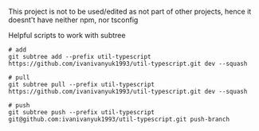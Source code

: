 This project is not to be used/edited as not part of other projects, hence it doesnt't have neither npm, nor tsconfig

Helpful scripts to work with subtree
```
# add
git subtree add --prefix util-typescript https://github.com/ivanivanyuk1993/util-typescript.git dev --squash

# pull
git subtree pull --prefix util-typescript https://github.com/ivanivanyuk1993/util-typescript.git dev --squash

# push
git subtree push --prefix util-typescript git@github.com:ivanivanyuk1993/util-typescript.git push-branch
